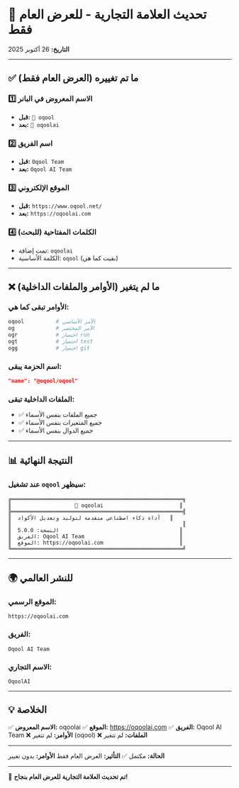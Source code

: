 # 🎨 تحديث العلامة التجارية - للعرض العام فقط

**التاريخ:** 26 أكتوبر 2025

---

## ✅ ما تم تغييره (العرض العام فقط)

### 1️⃣ الاسم المعروض في البانر
- **قبل:** `🧠 oqool`
- **بعد:** `🧠 oqoolai`

### 2️⃣ اسم الفريق
- **قبل:** `Oqool Team`
- **بعد:** `Oqool AI Team`

### 3️⃣ الموقع الإلكتروني
- **قبل:** `https://www.oqool.net/`
- **بعد:** `https://oqoolai.com`

### 4️⃣ الكلمات المفتاحية (للبحث)
- تمت إضافة: `oqoolai`
- الكلمة الأساسية: `oqool` (بقيت كما هي)

---

## ❌ ما لم يتغير (الأوامر والملفات الداخلية)

### الأوامر تبقى كما هي:
```bash
oqool          # الأمر الأساسي
og             # الأمر المختصر
ogr            # اختصار run
ogt            # اختصار test
ogg            # اختصار git
```

### اسم الحزمة يبقى:
```json
"name": "@oqool/oqool"
```

### الملفات الداخلية تبقى:
- ✅ جميع الملفات بنفس الأسماء
- ✅ جميع المتغيرات بنفس الأسماء
- ✅ جميع الدوال بنفس الأسماء

---

## 📊 النتيجة النهائية

### عند تشغيل `oqool` سيظهر:

```
╔══════════════════════════════════════════════════════╗
║                    🧠 oqoolai                        ║
╠══════════════════════════════════════════════════════╣
║  أداة ذكاء اصطناعي متقدمة لتوليد وتعديل الأكواد   ║
║                                                      ║
║  النسخة: 5.0.0                                      ║
║  الفريق: Oqool AI Team                              ║
║  الموقع: https://oqoolai.com                        ║
╚══════════════════════════════════════════════════════╝
```

---

## 🌍 للنشر العالمي

### الموقع الرسمي:
```
https://oqoolai.com
```

### الفريق:
```
Oqool AI Team
```

### الاسم التجاري:
```
OqoolAI
```

---

## 💡 الخلاصة

✅ **الاسم المعروض:** oqoolai
✅ **الموقع:** https://oqoolai.com
✅ **الفريق:** Oqool AI Team
❌ **الأوامر:** لم تتغير (oqool)
❌ **الملفات:** لم تتغير

---

**الحالة:** مكتمل ✅
**التأثير:** العرض العام فقط
**الأوامر:** بدون تغيير

---

🎉 **تم تحديث العلامة التجارية للعرض العام بنجاح!**
